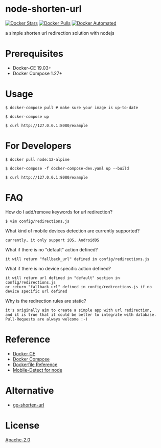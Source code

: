 # node-shorten-url

[![Docker Stars](https://img.shields.io/docker/stars/guessi/node-shorten-url.svg)](https://hub.docker.com/r/guessi/node-shorten-url/)
[![Docker Pulls](https://img.shields.io/docker/pulls/guessi/node-shorten-url.svg)](https://hub.docker.com/r/guessi/node-shorten-url/)
[![Docker Automated](https://img.shields.io/docker/automated/guessi/node-shorten-url.svg)](https://hub.docker.com/r/guessi/node-shorten-url/)

a simple shorten url redirection solution with nodejs


# Prerequisites

- Docker-CE 19.03+
- Docker Compose 1.27+


# Usage

    $ docker-compose pull # make sure your image is up-to-date

    $ docker-compose up

    $ curl http://127.0.0.1:8080/example


# For Developers

    $ docker pull node:12-alpine

    $ docker-compose -f docker-compose-dev.yaml up --build

    $ curl http://127.0.0.1:8080/example


# FAQ

How do I add/remove keywords for url redirection?

    $ vim config/redirections.js

What kind of mobile devices detection are currently supported?

    currently, it only support iOS, AndroidOS

What if there is no "default" action defined?

    it will return "fallback_url" defined in config/redirections.js

What if there is no device specific action defined?

    it will return url defined in "default" section in config/redirections.js
    or return "fallback_url" defined in config/redirections.js if no device specific url defined

Why is the redirection rules are static?

    it's originally aim to create a simple app with url redirection,
    and it is true that it could be better to integrate with database.
    Pull-Requests are always welcome :-)


# Reference

- [Docker CE](https://www.docker.com/community-edition)
- [Docker Compose](https://docs.docker.com/compose/overview/)
- [Dockerfile Reference](https://docs.docker.com/engine/reference/builder/)
- [Mobile-Detect for node](https://www.npmjs.com/package/mobile-detect)


# Alternative

- [go-shorten-url](https://github.com/guessi/go-shorten-url)


# License

[Apache-2.0](LICENSE)
